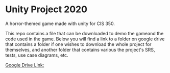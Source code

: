 # Unity Project 2020
A horror-themed game made with unity for CIS 350.

This repo contains a file that can be downloaded to demo the gameand  the code used in the game. Below you will find a link to a folder on google drive that contains a folder if one wishes to download the whole project for themselves, and another folder that contains various the project's SRS, tests, use case diagrams, etc.

[Google Drive Link: ](https://drive.google.com/drive/folders/1nogPiGDKTsmIiyJO-68T82u337ano4Q_?usp=sharing)
